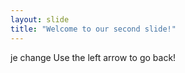 ```yaml
---
layout: slide
title: "Welcome to our second slide!"
---
```

je change
Use the left arrow to go back!
